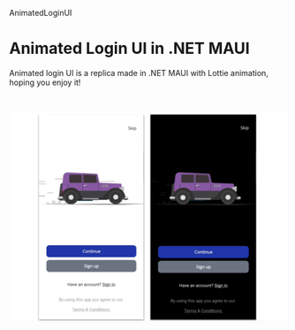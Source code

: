 AnimatedLoginUI

# Animated Login UI in .NET MAUI

<p>Animated login UI is a replica made in .NET MAUI with Lottie animation, hoping you enjoy it!</p>
<br />
<p align="center">
<img src="https://github.com/LeomarisReyes/AnimatedLoginUI/blob/main/Images/AnimatedLoginUi.png" height="380" width="530" title="Uber Devliery UI"/>
</p>
